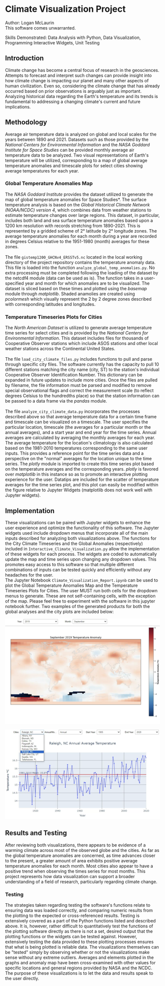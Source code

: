 # Climate Visualization Project

Author: Logan McLaurin
<br>
This software comes unwarranted.

Skills Demonstrated: Data Analysis with Python, Data Visualization, Programming Interactive Widgets, Unit Testing


## Introduction

Climate change has become a central focus of research in the geosciences. Attempts to forecast and interpret such changes can provide insight into how climate change is impacting our planet and many other aspects of human civilization. Even so, considering the climate change that has already occurred based on prior observations is arguably just as important. Analyzing historical data regarding the Earth's temperature and its trends is fundamental to addressing a changing climate's current and future implications.

## Methodology

Average air temperature data is analyzed on global and local scales for the years between 1890 and 2021. Datasets such as those provided by the *National Centers for Environmental Information* and the *NASA Goddard Institute for Space Studies* can be provided monthly average air temperature data to be analyzed. Two visual representations of Earth's temperature will be utilized, corresponding to a map of global average temperature anomalies and timescale plots for select cities showing average temperatures for each year.

### Global Temperature Anomalies Map

The *NASA Goddard Institute* provides the dataset utilized to generate the map of global temperature anomalies for Space Studies*. The surface temperature analysis is based on the *Global Historical Climate Network (NOAA/NCDC) version 4*, which combines data from weather stations to estimate temperature changes over large regions. This dataset, in particular, includes both land and sea surface temperature anomalies based upon a 1200 km resolution with records stretching from 1890-2021. This is represented by a gridded scheme of 2° latitude by 2° longitude zones. The average temperature anomalies for each month during a year are recorded in degrees Celsius relative to the 1951-1980 (month) averages for these zones.
<br>
<br>
The file `gistemp1200_GHCNv4_ERSSTv5.nc` located in the local working directory of the project repository contains the temperature anomaly data. This file is loaded into the function `analyze_global_temp_anomalies.py`. No extra processing must be completed following the loading of the dataset by the netcdf4 module (data can be used as is). The function takes in a user-specified year and month for which anomalies are to be visualized. The dataset is sliced based on these times and plotted using the *basemap* module through *matplotlib*. Shaded anamolies are created using *pcolormesh* which visually represent the 2 by 2 degree zones described with corresponding latitudes and longitudes.

### Temperature Timeseries Plots for Cities

The *North American Dataset* is utilized to generate average temperature time series for select cities and is provided by the *National Centers for Environmental Information*. This dataset includes files for thousands of Cooperative Observer stations which include ASOS stations and other local weather stations across the Continental United States. 
<br>
<br>
The file `load_city_climate_files.py` includes functions to pull and parse through specific city files. The software currently has the capacity to pull 10 different stations matching the city name (city, ST) to the station's individual Cooperative Observer Identification Number. This dictionary can be expanded in future updates to include more cities. Once the files are pulled by filename, the file information must be parsed and modified to remove special observational flags and correct the measurement scale (to reflect degrees Celsius to the hundredths place) so that the station information can be passed to a data frame via the *pandas* module.
<br>
<br>
The file `analyze_city_climate_data.py` incorporates the processes described above so that average temperature data for a certain time frame and timescale can be visualized on a timescale. The user specifies the particular location, timescale (the averages for a particular month or the annual averages), and a start year and end year for the time series. Annual averages are calculated by averaging the monthly averages for each year. The average temperature for the location's climatology is also calculated based on the 1981-2010 temperatures corresponding to the same user inputs. This provides a reference point for the time series data and a perspective on the "normal" averages for the location unique to the time series. The *plotly* module is imported to create this time series plot based on the temperature averages and the corresponding years. *plotly* is favored over *matplotlib* in this instance so as to promote an interactive plotting experience for the user. Datatips are included for the scatter of temperature averages for the time series plot, and this plot can easily be modified within the figure relative to Jupyter Widgets (matplotlib does not work well with Jupyter widgets).

## Implementation

These visualizations can be paired with Jupyter widgets to enhance the user experience and optimize the functionality of this software. The Jupyter widgets used include dropdown menus that incorporate all of the main inputs described for analyzing both visualizations above. The functions for the City Climate Timeseries and the Global Anomalies (respectively) included in `Interactive_Climate_Visualization.py` allow the implementation of these widgets for each process. The widgets are coded to automatically update the map and time series upon changing any dropdown values. This promotes easy access to this software so that multiple different combinations of inputs can be tested quickly and efficiently without any headaches for the user.
<br>
The Jupyter Notebook `Climate_Visualization_Report.ipynb` can be used to plot the Global Temperature Anomalies Map and the Temperature Timeseries Plots for Cities. The user MUST run both cells for the dropdown menus to generate. These are not self-containing cells, with the exception of the map. Please feel free to experiment with the software in this jupyter notebook further. Two examples of the generated products for both the global analyses and the city plots are included below:

![plot](World_Climate_Anomalies_Example.png)

![plot](City_Climate_Time_Series_Example.png)

## Results and Testing

After reviewing both visualizations, there appears to be evidence of a warming climate across most of the observed globe and the cities. As far as the global temperature anomalies are concerned, as time advances closer to the present, a greater amount of area exhibits positive average temperature anomalies for each month. Most cities also appear to have a positive trend when observing the times series for most months. This project represents how data visualization can support a broader understanding of a field of research, particularly regarding climate change.

### Testing

The strategies taken regarding testing the software's functions relate to ensuring data was loaded correctly, and comparing numeric results from the plotting to the expected or cross-referenced results. Testing is extensively covered as a part of the Python functions listed and described above. It is, however, rather difficult to quantitatively test the functions of the plotting software directly as there is not a set, desired output that the plotting functions or the widgets can be tested against. However, extensively testing the data provided to these plotting processes ensures that what is being plotted is reliable data. The visualizations themselves can be "tested" simply by observing whether or not the visualizations make sense without any extreme outliers. Averages and elements plotted in the graphs and anomaly map have been cross-examined with other values for specific locations and general regions provided by NASA and the NCDC. The purpose of these visualizations is to let the data and results speak to the user directly.
